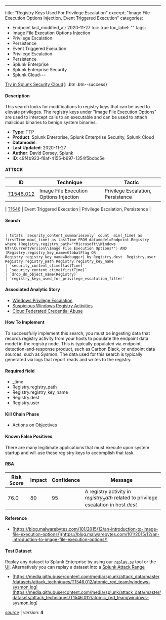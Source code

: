 ---
title: "Registry Keys Used For Privilege Escalation"
excerpt: "Image File Execution Options Injection, Event Triggered Execution"
categories:
  - Endpoint
last_modified_at: 2020-11-27
toc: true
toc_label: ""
tags:
  - Image File Execution Options Injection
  - Privilege Escalation
  - Persistence
  - Event Triggered Execution
  - Privilege Escalation
  - Persistence
  - Splunk Enterprise
  - Splunk Enterprise Security
  - Splunk Cloud---



[Try in Splunk Security Cloud](https://www.splunk.com/en_us/cyber-security.html){: .btn .btn--success}

#### Description

This search looks for modifications to registry keys that can be used to elevate privileges. The registry keys under &#34;Image File Execution Options&#34; are used to intercept calls to an executable and can be used to attach malicious binaries to benign system binaries.

- **Type**: TTP
- **Product**: Splunk Enterprise, Splunk Enterprise Security, Splunk Cloud
- **Datamodel**: 
- **Last Updated**: 2020-11-27
- **Author**: David Dorsey, Splunk
- **ID**: c9f4b923-f8af-4155-b697-1354f5bcbc5e


#### ATT&CK

| ID          | Technique   | Tactic         |
| ----------- | ----------- |--------------- |
| [T1546.012](https://attack.mitre.org/techniques/T1546/012/) | Image File Execution Options Injection | Privilege Escalation, Persistence |



| [T1546](https://attack.mitre.org/techniques/T1546/) | Event Triggered Execution | Privilege Escalation, Persistence |





#### Search

```

| tstats `security_content_summariesonly` count  min(_time) as firstTime max(_time) as lastTime FROM datamodel=Endpoint.Registry where (Registry.registry_path="*Microsoft\\Windows NT\\CurrentVersion\\Image File Execution Options*") AND (Registry.registry_key_name=GlobalFlag OR Registry.registry_key_name=Debugger) by Registry.dest  Registry.user Registry.registry_path Registry.registry_key_name 
| `security_content_ctime(lastTime)`  
| `security_content_ctime(firstTime)` 
| `drop_dm_object_name(Registry)` 
| `registry_keys_used_for_privilege_escalation_filter`
```

#### Associated Analytic Story
* [Windows Privilege Escalation](/stories/windows_privilege_escalation)
* [Suspicious Windows Registry Activities](/stories/suspicious_windows_registry_activities)
* [Cloud Federated Credential Abuse](/stories/cloud_federated_credential_abuse)


#### How To Implement
To successfully implement this search, you must be ingesting data that records registry activity from your hosts to populate the endpoint data model in the registry node. This is typically populated via endpoint detection-and-response product, such as Carbon Black, or endpoint data sources, such as Sysmon. The data used for this search is typically generated via logs that report reads and writes to the registry.

#### Required field
* _time
* Registry.registry_path
* Registry.registry_key_name
* Registry.dest
* Registry.user


#### Kill Chain Phase
* Actions on Objectives


#### Known False Positives
There are many legitimate applications that must execute upon system startup and will use these registry keys to accomplish that task.


#### RBA

| Risk Score  | Impact      | Confidence   | Message      |
| ----------- | ----------- |--------------|--------------|
| 76.0 | 80 | 95 | A registry activity in $registry_path$ related to privilege escalation in host $dest$ |




#### Reference

* [https://blog.malwarebytes.com/101/2015/12/an-introduction-to-image-file-execution-options/](https://blog.malwarebytes.com/101/2015/12/an-introduction-to-image-file-execution-options/)



#### Test Dataset
Replay any dataset to Splunk Enterprise by using our [`replay.py`](https://github.com/splunk/attack_data#using-replaypy) tool or the [UI](https://github.com/splunk/attack_data#using-ui).
Alternatively you can replay a dataset into a [Splunk Attack Range](https://github.com/splunk/attack_range#replay-dumps-into-attack-range-splunk-server)

* [https://media.githubusercontent.com/media/splunk/attack_data/master/datasets/attack_techniques/T1546.012/atomic_red_team/windows-sysmon.log](https://media.githubusercontent.com/media/splunk/attack_data/master/datasets/attack_techniques/T1546.012/atomic_red_team/windows-sysmon.log)


[*source*](https://github.com/splunk/security_content/tree/develop/detections/endpoint/registry_keys_used_for_privilege_escalation.yml) \| *version*: **4**
